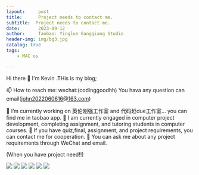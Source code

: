 ```yaml
---
layout:     post
title:      Project needs to contact me.
subtitle:  Project needs to contact me.
date:       2023-09-12
author:     Taobao: Yinglun Gangqiang Studio
header-img: img/bg3.jpg
catalog: true
tags:
    - MAC os

---
```

Hi there 👋 I'm Kevin .THis is my blog;

📫 How to reach me: wechat:(codinggoodhh)
You hava any question can email(john2022060616@163.com)

🔭 I’m currently working on 英伦刚强工作室 and 代码赶due工作室... you can find me in taobao app.
🌱 I am currently engaged in computer project development, completing assignment, and tutoring students in computer courses.
👯 If you have quiz,final, assignment, and project requirements, you can contact me for cooperation.
💬 You can ask me about any project requirements through WeChat and email.

(When you have project need!!)

<img src="https://limit123123.github.io/img/due1.png" >

<img src="https://limit123123.github.io/img/due2.png" >

<img src="https://limit123123.github.io/img/due3.png" >

<img src="https://limit123123.github.io/img/ylgq1.png" >

<img src="https://limit123123.github.io/img/ylgq2.png" >

<img src="https://limit123123.github.io/img/ylgq4.png" >







